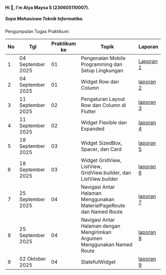 #### Hi 👋, I'm Alya Maysa S (230605110007). 
##### Saya Mahasiswa Teknik Informatika.

Pengumpulan Tugas Praktikum:

| No  | Tgl  | Praktikum ke  | Topik  |  Laporan |
| ------------ | ------------ | ------------ | ------------ | ------------ |
|  1 | 04 September 2025 | 01 | Pengenalan Mobile Programming dan Setup Lingkungan  | [Laporan 1](https://drive.google.com/file/d/1citPq9X9wfTczttPtXkRLDN7H9DV4-jL/view?usp=sharing) |
|  2 | 04 September 2025 | 01 | Widget Row dan Column  | [laporan 2](https://drive.google.com/file/d/1huBFnO-2LyFqSaKfecw5BaplTslsNc4J/view?usp=sharing)  |
|  3 | 11 September 2025 | 02 | Pengaturan Layout Row dan Column di Flutter | [laporan 3](https://drive.google.com/file/d/1sVwyOCRaRORLAYQrxiUN5ZeSAf9gZ-h4/view?usp=sharing)  |
|  4 | 11 September 2025 | 02 | Widget Flexible dan Expanded | [laporan 4](https://drive.google.com/file/d/1JYe7TeYQnOE_pKQqDSIXEshLdVp7qEHF/view?usp=sharing)  |
|  5 | 18 September 2025 | 03 | Widget SizedBox, Spacer, dan Card | [laporan 5](https://drive.google.com/file/d/1R6LtIzdbhBpvsIEpmokdg2xdxTX9kGfm/view?usp=sharing)  |
|  6 | 18 September 2025 | 03 | Widget GridView, ListView, GridView.builder, dan ListView.builder | [laporan 6](https://drive.google.com/file/d/1rcekZfJ8hSgXCINj1_rwOnM3PrEsDyzE/view?usp=sharing)  |
|  7 | 25 September 2025 | 04 | Navigasi Antar Halaman Menggunakan MaterialPageRoute dan Named Route | [laporan 7](https://drive.google.com/file/d/1hzkRpOGpfi-JKdeeOWBZUbvVxQvGOMub/view?usp=sharing)  |
|  8 | 25 September 2025 | 04 | Navigasi Antar Halaman dengan Mengirimkan Argumen Menggunakan Named Route | [laporan 8](https://drive.google.com/file/d/1ifyuBJPBL3jI95uBdEMZmXGNf7_CCqR0/view?usp=drive_link)  |
|  9 | 02 Oktober 2025 | 04 | StatefulWidget | [laporan 9](https://drive.google.com/file/d/1FpK9ip-3UOxA6yE6FRXlHw5FVYKCqKpv/view?usp=sharing)  |
